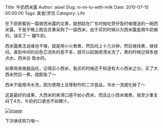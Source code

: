 Title: 牛奶西米露
Author: alswl
Slug: xi-mi-lu-with-milk
Date: 2010-07-15 00:00:00
Tags: 美食|烹饪
Category: Life

在下厨房看到一篇做西米露的文章，就想起在广东时候吃煲仔饭时候赠送的一碗西米露。于是乎晚上跑去苏果采购了一袋西米，由于买的时候以为西米露是用牛奶做的，误买了一
罐牛奶。

西米露煮法说难也不难，就是用小火煮煮，然后闷上十几分钟，然后继续煮，继续闷，直到中间的白色芯消失的差不多，就可以起锅用清水洗了。煮的时候记得多放点水，西米会
吸水的。

如果用来做甜品吃，记得买小西米，我买的时候还不知道有大小西米之分。买了大西米然后一煮，就膨胀了～

西米不能用冷水洗，因为使用土豆等制作的二次食品，冷水一洗就化掉了～

这是最好的成果，大西米的爽滑口感不如小西米，而且比小西米难煮，我至少重复闷了4次，牛奶的口感也不如椰汁。

[![image](http://upload.log4d.com/upload_dropbox/201007/ximilu.jpg)](http://upload.log4d.com/2010/07/ximilu.jpg)

下次继续努力咯～

